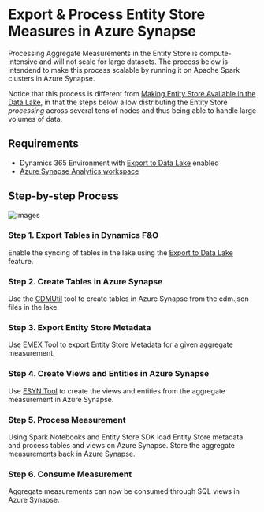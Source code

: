 ﻿# Export & Process Entity Store Measures in Azure Synapse 

Processing Aggregate Measurements in the Entity Store is compute-intensive and will not scale for large datasets. The process below is intendend to make this process scalable by running it on Apache Spark clusters in Azure Synapse.

Notice that this process is different from [Making Entity Store Available in the Data Lake](https://docs.microsoft.com/en-us/azure/synapse-analytics/get-started-create-workspace), in that the steps below allow distributing the Entity Store *processing* across several tens of nodes and thus being able to handle large volumes of data. 

## Requirements

- Dynamics 365 Environment with [Export to Data Lake](https://docs.microsoft.com/en-us/dynamics365/fin-ops-core/dev-itpro/data-entities/configure-export-data-lake) enabled
- [Azure Synapse Analytics workspace](https://docs.microsoft.com/en-us/azure/synapse-analytics/get-started-create-workspace)

## Step-by-step Process

![Images](/.wiki/images/EntityStoreToAzureSynapse.png)

### Step 1. Export Tables in Dynamics F&O

Enable the syncing of tables in the lake using the [Export to Data Lake](https://docs.microsoft.com/en-us/dynamics365/fin-ops-core/dev-itpro/data-entities/configure-export-data-lake) feature.

### Step 2. Create Tables in Azure Synapse

Use the [CDMUtil](https://github.com/microsoft/Dynamics-365-FastTrack-Implementation-Assets/tree/master/Analytics/CDMUtilSolution) tool to create tables in Azure Synapse from the cdm.json files in the lake.

### Step 3. Export Entity Store Metadata
Use [EMEX Tool](/EntityStoreMetadataExporter/README.md) to export Entity Store Metadata for a given aggregate measurement.

### Step 4. Create Views and Entities in Azure Synapse

Use [ESYN Tool](/EntityStoreToSynapse/README.md) to create the views and entities from the aggregate measurement in Azure Synapse.

### Step 5. Process Measurement

Using Spark Notebooks and Entity Store SDK load Entity Store metadata and process tables and views on Azure Synapse. Store the aggregate measurements back in Azure Synapse.

### Step 6. Consume Measurement

Aggregate measurements can now be consumed through SQL views in Azure Synapse.